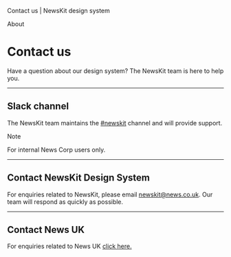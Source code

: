 Contact us | NewsKit design system

About

Contact us
==========

Have a question about our design system? The NewsKit team is here to help you.

* * *

Slack channel
-------------

The NewsKit team maintains the [#newskit](https://newsuktechnology.slack.com/archives/CTFGLAK9C) channel and will provide support.

Note

For internal News Corp users only.

* * *

Contact NewsKit Design System
-----------------------------

For enquiries related to NewsKit, please email [newskit@news.co.uk](mailto:newskit@news.co.uk). Our team will respond as quickly as possible.

* * *

Contact News UK
---------------

For enquiries related to News UK [click here.](https://www.news.co.uk/contact-us/)